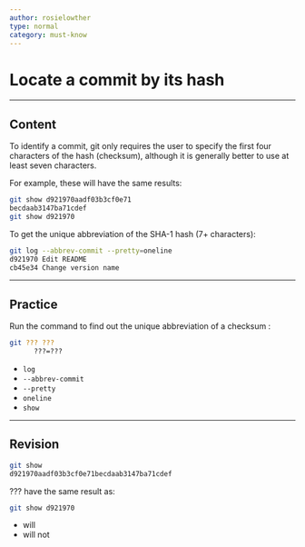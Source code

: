 ```yaml
---
author: rosielowther
type: normal
category: must-know
---
```


# Locate a commit by its hash


---

## Content

To identify a commit, git only requires the user to specify the first four characters of the hash (checksum), although it is generally better to use at least seven characters.

For example, these will have the same results:

```bash
git show d921970aadf03b3cf0e71
becdaab3147ba71cdef
git show d921970
```

To get the unique abbreviation of the SHA-1 hash (7+ characters):

```bash
git log --abbrev-commit --pretty=oneline
d921970 Edit README
cb45e34 Change version name 
```


---

## Practice

Run the command to find out the unique abbreviation of a checksum :

```bash
git ??? ???
      ???=???
```

- `log`
- `--abbrev-commit`
- `--pretty`
- `oneline`
- `show`


---

## Revision

```bash
git show 
d921970aadf03b3cf0e71becdaab3147ba71cdef
```

??? have the same result as:

```bash
git show d921970
```

- will
- will not
